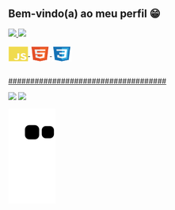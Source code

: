 ## Bem-vindo(a) ao meu perfil 😁

 <div>
   <a href="https://github.com/Art-Rubim">
   <img height="180em" src="https://github-readme-stats.vercel.app/api?username=Art-Rubim&theme=codeSTACKr&show_icons=true)"/>
   <img height="180em" src="https://github-readme-stats.vercel.app/api/top-langs/?username=Art-Rubim&layout=compact&langs_count=6&theme=codeSTACKr"/>

</div>
<div style="display: inline_block"><br>
  <img align="center" alt="Js" height="30" width="40" src="https://raw.githubusercontent.com/devicons/devicon/master/icons/javascript/javascript-plain.svg">
  <img align="center" alt="HTML" height="30" width="40" src="https://raw.githubusercontent.com/devicons/devicon/master/icons/html5/html5-original.svg">
  <img align="center" alt="CSS" height="30" width="40" src="https://raw.githubusercontent.com/devicons/devicon/master/icons/css3/css3-original.svg">
</div>
 
 <br>
 
 ####################################
 
<div> 
  <a href="https://instagram.com/arthursr96" target="_blank"><img src="https://img.shields.io/badge/-Instagram-%23E4405F?style=for-the-badge&logo=instagram&logoColor=white" target="_blank"></a>
  <a href = "thuzao120@gmail.com"><img src="https://img.shields.io/badge/-Gmail-%23333?style=for-the-badge&logo=gmail&logoColor=white" target="_blank"></a>
 
  ![Snake animation](https://github.com/Art-Rubim/Art-Rubim/blob/output/github-contribution-grid-snake.svg)

</div>
